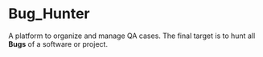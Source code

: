 # Bug_Hunter

A platform to organize and manage QA cases. The final target is to hunt all **Bugs**  of a software or project.
